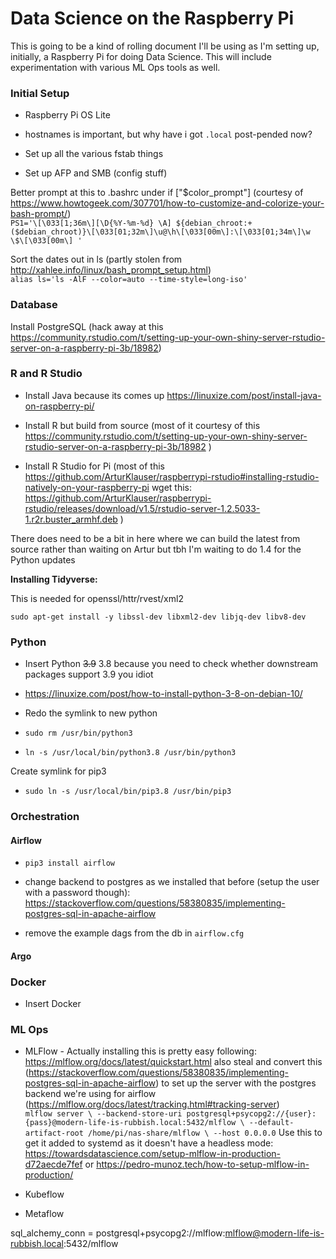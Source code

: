 # Data Science on the Raspberry Pi

This is going to be a kind of rolling document I'll be using as I'm setting up, initially, a Raspberry Pi for doing Data Science. This will include experimentation with various ML Ops tools as well.

### Initial Setup

-   Raspberry Pi OS Lite

-   hostnames is important, but why have i got `.local` post-pended now?

-   Set up all the various fstab things

-   Set up AFP and SMB (config stuff)  

Better prompt at this to .bashrc under if ["$color_prompt"] (courtesy of https://www.howtogeek.com/307701/how-to-customize-and-colorize-your-bash-prompt/)  
`PS1='\[\033[1;36m\][\D{%Y-%m-%d} \A] ${debian_chroot:+($debian_chroot)}\[\033[01;32m\]\u@\h\[\033[00m\]:\[\033[01;34m\]\w \$\[\033[00m\] '`

Sort the dates out in ls (partly stolen from http://xahlee.info/linux/bash_prompt_setup.html)  
`alias ls='ls -AlF --color=auto --time-style=long-iso'`

### Database

Install PostgreSQL (hack away at this <https://community.rstudio.com/t/setting-up-your-own-shiny-server-rstudio-server-on-a-raspberry-pi-3b/18982>)

### R and R Studio

-   Install Java because its comes up <https://linuxize.com/post/install-java-on-raspberry-pi/>

-   Install R but build from source (most of it courtesy of this <https://community.rstudio.com/t/setting-up-your-own-shiny-server-rstudio-server-on-a-raspberry-pi-3b/18982> )

-   Install R Studio for Pi (most of this <https://github.com/ArturKlauser/raspberrypi-rstudio#installing-rstudio-natively-on-your-raspberry-pi> wget this: <https://github.com/ArturKlauser/raspberrypi-rstudio/releases/download/v1.5/rstudio-server-1.2.5033-1.r2r.buster_armhf.deb> )

There does need to be a bit in here where we can build the latest from source rather than waiting on Artur but tbh I'm waiting to do 1.4 for the Python updates

**Installing Tidyverse:**

This is needed for openssl/httr/rvest/xml2

    sudo apt-get install -y libssl-dev libxml2-dev libjq-dev libv8-dev

### Python

-   Insert Python ~~3.9~~ 3.8 because you need to check whether downstream packages support 3.9 you idiot

-   <https://linuxize.com/post/how-to-install-python-3-8-on-debian-10/>

-   Redo the symlink to new python

-   `sudo rm /usr/bin/python3`

-   `ln -s /usr/local/bin/python3.8 /usr/bin/python3`

Create symlink for pip3

-   `sudo ln -s /usr/local/bin/pip3.8 /usr/bin/pip3`

### Orchestration

#### Airflow

-   `pip3 install airflow`

-   change backend to postgres as we installed that before (setup the user with a password though): <https://stackoverflow.com/questions/58380835/implementing-postgres-sql-in-apache-airflow>

-   remove the example dags from the db in `airflow.cfg`  

#### Argo

### Docker

-   Insert Docker

### ML Ops

-   MLFlow - Actually installing this is pretty easy following: https://mlflow.org/docs/latest/quickstart.html also steal and convert this (https://stackoverflow.com/questions/58380835/implementing-postgres-sql-in-apache-airflow) to set up the server with the postgres backend we're using for airflow (https://mlflow.org/docs/latest/tracking.html#tracking-server)  
`mlflow server \
    --backend-store-uri postgresql+psycopg2://{user}:{pass}@modern-life-is-rubbish.local:5432/mlflow \
    --default-artifact-root /home/pi/nas-share/mlflow \
    --host 0.0.0.0`
    Use this to get it added to systemd as it doesn't have a headless mode: https://towardsdatascience.com/setup-mlflow-in-production-d72aecde7fef or https://pedro-munoz.tech/how-to-setup-mlflow-in-production/

-   Kubeflow

-   Metaflow



sql_alchemy_conn = postgresql+psycopg2://mlflow:mlflow@modern-life-is-rubbish.local:5432/mlflow